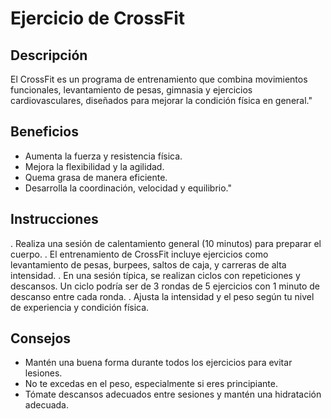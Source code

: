 # Ejercicio de CrossFit

## Descripción
El CrossFit es un programa de entrenamiento que combina movimientos funcionales, levantamiento de pesas, gimnasia y ejercicios cardiovasculares, diseñados para mejorar la condición física en general."

## Beneficios
- Aumenta la fuerza y resistencia física.
- Mejora la flexibilidad y la agilidad.
- Quema grasa de manera eficiente.
- Desarrolla la coordinación, velocidad y equilibrio."

## Instrucciones
. Realiza una sesión de calentamiento general (10 minutos) para preparar el cuerpo.
. El entrenamiento de CrossFit incluye ejercicios como levantamiento de pesas, burpees, saltos de caja, y carreras de alta intensidad.
. En una sesión típica, se realizan ciclos con repeticiones y descansos. Un ciclo podría ser de 3 rondas de 5 ejercicios con 1 minuto de descanso entre cada ronda.
. Ajusta la intensidad y el peso según tu nivel de experiencia y condición física.

## Consejos
- Mantén una buena forma durante todos los ejercicios para evitar lesiones.
- No te excedas en el peso, especialmente si eres principiante.
- Tómate descansos adecuados entre sesiones y mantén una hidratación adecuada.